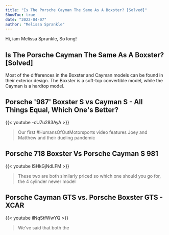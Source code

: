 ```yaml
---
title: "Is The Porsche Cayman The Same As A Boxster? [Solved]"
ShowToc: true 
date: "2022-04-07"
author: "Melissa Sprankle" 
---
```


Hi, iam Melissa Sprankle, So long!
## Is The Porsche Cayman The Same As A Boxster? [Solved]
Most of the differences in the Boxster and Cayman models can be found in their exterior design. The Boxster is a soft-top convertible model, while the Cayman is a hardtop model.

## Porsche '987' Boxster S vs Cayman S - All Things Equal, Which One's Better?
{{< youtube -cU7u283AyA >}}
>Our first #HumansOfOutMotorsports video features Joey and Matthew and their dueling pandemic 

## Porsche 718 Boxster Vs Porsche Cayman S 981
{{< youtube lSHkGjNdLFM >}}
>These two are both similarly priced so which one should you go for, the 4 cylinder newer model 

## Porsche Cayman GTS vs. Porsche Boxster GTS - XCAR
{{< youtube ilNqStfWwYQ >}}
>We've said that both the 

